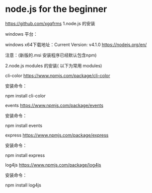 # node.js for the beginner



https://github.com/xgqfrms
1.node.js 的安装

windows 平台：

windows x64下载地址：Current Version: v4.1.0     https://nodejs.org/en/ 

注意：(新版的.msi 安装程序已经默认包含npm)

2.node.js modules 的安装( 以下为常用 modules)

cli-color  https://www.npmjs.com/package/cli-color

安装命令：

  npm install cli-color

events   https://www.npmjs.com/package/events

安装命令：

npm install events

express  https://www.npmjs.com/package/express

安装命令：

npm install express

log4js  https://www.npmjs.com/package/log4js

安装命令：

  npm install log4js